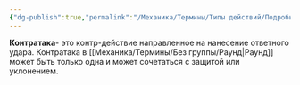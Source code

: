 ```yaml
---
{"dg-publish":true,"permalink":"/Механика/Термины/Типы действий/Подробнее о типах действий/Контратака/","noteIcon":"","created":"2025-08-27T08:45:57.560+03:00","updated":"2025-09-02T20:42:52.048+03:00"}
---
```


**Контратака**- это контр-действие направленное на нанесение ответного удара. Контратака в [[Механика/Термины/Без группы/Раунд\|Раунд]] может быть только одна и может сочетаться с защитой или уклонением. 